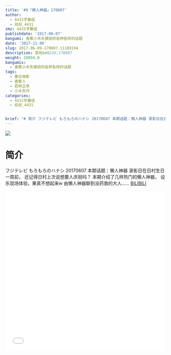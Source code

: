 ```yaml
---
title: '#9「懒人神器」170607'
author:
  - 4431字幕组
  - 叔叔_4431
zmz: 4431字幕组
publishdate: '2017-06-07'
bangumi: 香蕉小木矢黛丽的各种各样的话题
date: '2017-11-06'
slug: 2017-06-09-170607-11189194
description: 其他&#8226;170607
weight: 28894.0
bangumis:
  - 香蕉小木矢黛丽的各种各样的话题
tags:
  - 春日俊彰
  - 香蕉人
  - 若林正恭
  - 小木矢作
categories:
  - 4431字幕组
  - 叔叔_4431


brief: "# 简介 フジテレビ もろもろのハナシ 20170607 本期话题：懒人神器 录影日在日村生日一周前， 还记得日村上次说想要人庆祝吗？ 本期介绍了几样热门的懒人神器， 设乐现场体验，果真不想起来w 由懒人神器聊到没药救的大人......"
---
```

![](https://i.imgur.com/NdVyypI.png)
# 简介  
フジテレビ  もろもろのハナシ 20170607
本期话题：懒人神器
录影日在日村生日一周前，
还记得日村上次说想要人庆祝吗？
本期介绍了几样热门的懒人神器，
设乐现场体验，果真不想起来w
由懒人神器聊到没药救的大人......
  [BILIBILI](https://www.bilibili.com/video/av11189194/)

  <iframe src="//www.bilibili.com/blackboard/player.html?aid=11189194" width="100%" height="500" frameborder="0" allowfullscreen="allowfullscreen"></iframe>
